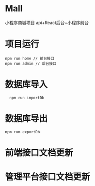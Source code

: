 # Mall
小程序商城项目 api+React后台+小程序前台
# 项目运行
```
npm run home // 前台接口
npm run admin // 后台接口
```
# 数据库导入
```
  npm run importDb
```
# 数据库导出
```
npm run exportDb
```
# 前端接口文档更新

# 管理平台接口文档更新